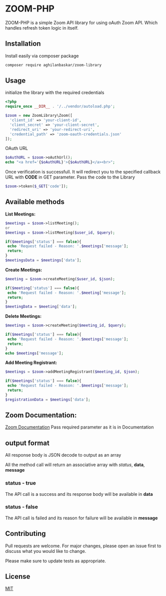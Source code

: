 # ZOOM-PHP

ZOOM-PHP is a simple Zoom API library for using oAuth Zoom API. Which handles refresh token logic in itself.

## Installation

Install easily via composer package

```bash
composer require aghilanbaskar/zoom-library
```

## Usage
initialize the library with the required credentials

```php
<?php
require_once __DIR__ . '/../vendor/autoload.php';

$zoom = new ZoomLibrary\Zoom([
  'client_id' => 'your-client-id',
  'client_secret' => 'your-client-secret',
  'redirect_uri' => 'your-redirect-uri',
  'credential_path' => 'zoom-oauth-credentials.json'
]);
```

OAuth URL
```php
$oAuthURL = $zoom->oAuthUrl();
echo "<a href='{$oAuthURL}'>{$oAuthURL}</a><br>";
```

Once verification is successfull. It will redirect you to the specified callback URL with **CODE** in GET parameter.
Pass the code to the Library
```php
$zoom->token($_GET['code']);
```

## Available methods
**List Meetings:**

```php
$meetings = $zoom->listMeeting();
or
$meetings = $zoom->listMeeting($user_id, $query);

if($meetings['status'] === false){
 echo 'Request failed - Reason: '.$meetings['message'];
 return;
}
$meetingsData = $meetings['data'];
```
**Create Meetings:**

```php
$meeting = $zoom->createMeeting($user_id, $json);

if($meeting['status'] === false){
 echo 'Request failed - Reason: '.$meeting['message'];
 return;
}
$meetingData = $meeting['data'];
```
**Delete Meetings:**

```php
$meetings = $zoom->createMeeting($meeting_id, $query);

if($meetings['status'] === false){
 echo 'Request failed - Reason: '.$meetings['message'];
 return;
}
echo $meetings['message'];
```
**Add Meeting Registrant:**

```php
$meetings = $zoom->addMeetingRegistrant($meeting_id, $json);

if($meetings['status'] === false){
 echo 'Request failed - Reason: '.$meetings['message'];
 return;
}
$registrationData = $meetings['data'];
```
## Zoom Documentation:
[Zoom Documentation](https://marketplace.zoom.us/docs/api-reference/zoom-api/meetings)
Pass required parameter as it is in Documentation

## output format
All response body is JSON decode to output as an array

All the method call will return an associative array with *status*, **data**, **message**
### status - true
The API call is a success and its response body will be available in **data**
### status - false
The API call is failed and its reason for failure will be available in **message**

## Contributing
Pull requests are welcome. For major changes, please open an issue first to discuss what you would like to change.

Please make sure to update tests as appropriate.

## License
[MIT](https://choosealicense.com/licenses/mit/)
